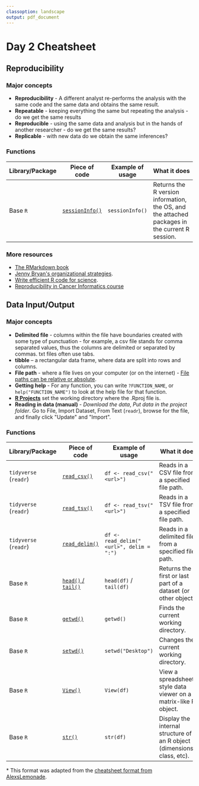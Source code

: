 ```yaml
---
classoption: landscape
output: pdf_document
---
```


# Day 2 Cheatsheet

## Reproducibility

### Major concepts

- **Reproducibility** - A different analyst re-performs the analysis with the same code and the same data and obtains the same
result.
- **Repeatable** - keeping everything the same but repeating the analysis - do we get the same results
- **Reproducible** - using the same data and analysis but in the hands of another researcher - do we get the same results?
- **Replicable** - with new data do we obtain the same inferences?

### Functions
|Library/Package|Piece of code|Example of usage|What it does|
|---------------|-------------|----------------|-------------|
| Base `R`| [`sessionInfo()`](https://www.rdocumentation.org/packages/utils/versions/3.6.2/topics/sessionInfo) |`sessionInfo()`| Returns the R version information, the OS, and the attached packages in the current R session.|

### More resources
- [The RMarkdown book](https://bookdown.org/yihui/rmarkdown/)
- [Jenny Bryan's organizational strategies](https://www.stat.ubc.ca/~jenny/STAT545A/block19_codeFormattingOrganization.html).
- [Write efficient R code for science](https://www.earthdatascience.org/courses/earth-analytics/automate-science-workflows/write-efficient-code-for-science-r/).
- [Reproducibility in Cancer Informatics course](https://jhudatascience.org/Reproducibility_in_Cancer_Informatics/introduction.html)

<div style="page-break-after: always;"></div>

## Data Input/Output

### Major concepts

- **Delimited file** - columns within the file have boundaries created with some type of punctuation - for example, a csv file stands for comma separated values, thus the columns are delimited or separated by commas. txt files often use tabs.
- **tibble** – a rectangular data frame, where data are split into rows and columns.
- **File path** - where a file lives on your computer (or on the internet) - [File paths can be relative or absolute](https://en.wikipedia.org/wiki/Path_(computing)#Absolute_and_relative_paths).
- **Getting help** - For any function, you can write `?FUNCTION_NAME`, or `help("FUNCTION_NAME")` to
look at the help file for that function.
- [**R Projects**](https://support.rstudio.com/hc/en-us/articles/200526207-Using-RStudio-Projects) set the working directory where the .Rproj file is.
- **Reading in data (manual)** - *Download the data*, *Put data in the project folder*. Go to File, Import Dataset, From Text (`readr`), browse for the file, and finally click "Update" and "Import".

### Functions
|Library/Package|Piece of code|Example of usage|What it does|
|---------------|-------------|----------------|-------------|
| `tidyverse` (`readr`)| [`read_csv()`](https://www.rdocumentation.org/packages/readr/versions/2.1.5/topics/read_csv)| `df <- read_csv("<url>")`| Reads in a CSV file from a specified file path.|
| `tidyverse` (`readr`)| [`read_tsv()`](https://www.rdocumentation.org/packages/readr/versions/2.1.5/topics/read_tsv)| `df <- read_tsv("<url>")`| Reads in a TSV file from a specified file path.|
| `tidyverse` (`readr`)| [`read_delim()`](https://www.rdocumentation.org/packages/readr/versions/2.1.5/topics/read_delim)| `df <- read_delim("<url>", delim = ":")`| Reads in a delimited file from a specified file path.|
| Base `R`| [`head()` / `tail()`](https://www.rdocumentation.org/packages/base/versions/3.6.2/topics/head)| `head(df)` / `tail(df)` | Returns the first or last part of a dataset (or other object).|
| Base `R`| [`getwd()`](https://www.rdocumentation.org/packages/base/versions/3.6.2/topics/getwd)| `getwd()`| Finds the current working directory.|
| Base `R`| [`setwd()`](https://www.rdocumentation.org/packages/base/versions/3.6.2/topics/getwd)| `setwd("Desktop")`| Changes the current working directory.|
| Base `R`| [`View()`](https://www.rdocumentation.org/packages/base/versions/3.6.2/topics/View)| `View(df)`| View a spreadsheet-style data viewer on a matrix-like R object.|
| Base `R`| [`str()`](https://www.rdocumentation.org/packages/base/versions/3.6.2/topics/str)| `str(df)`| Display the internal structure of an R object (dimensions, class, etc).|

\* This format was adapted from the [cheatsheet format from AlexsLemonade](https://github.com/AlexsLemonade/training-modules/tree/master/module-cheatsheets).
